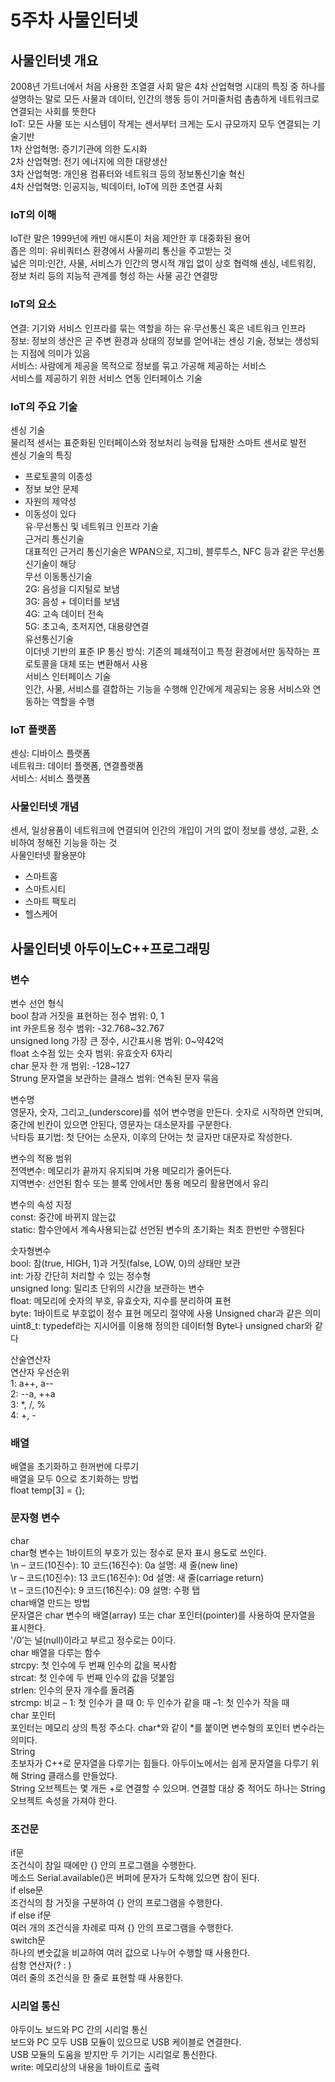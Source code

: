 # 5주차 사물인터넷

## 사물인터넷 개요

2008년 가트너에서 처음 사용한 초열결 사회 말은 4차 산업혁명 시대의 특징 중 하나를 설명하는 말로 모든 사물과 데이터, 인간의 행동 등이 거미줄처럼 촘촘하게 네트워크로 연결되는 사회를 뜻한다   
IoT: 모든 사물 또는 시스템이 작게는 센서부터 크게는 도시 규모까지 모두 연결되는 기술기반   
1차 산업혁명: 증기기관에 의한 도시화   
2차 산업혁명: 전기 에너지에 의한 대량생산   
3차 산업혁명: 개인용 컴퓨터와 네트워크 등의 정보통신기술 혁신   
4차 산업혁명: 인공지능, 빅데이터, IoT에 의한 초연결 사회   

### IoT의 이해

IoT란 말은 1999년에 캐빈 애시톤이 처음 제안한 후 대중화된 용어   
좁은 의미: 유비쿼터스 환경에서 사물끼리 통신을 주고받는 것   
넓은 의미:인간, 사물, 서비스가 인간의 명시적 개입 없이 상호 협력해 센싱, 네트워킹, 정보 처리 등의 지능적 관계를 형성 하는 사물 공간 연결망   

### IoT의 요소

연결: 기기와 서비스 인프라를 묶는 역할을 하는 유·무선통신 혹은 네트워크 인프라   
정보: 정보의 생산은 곧 주변 환경과 상태의 정보를 얻어내는 센싱 기술, 정보는 생성되는 지점에 의미가 있음   
서비스: 사람에게 제공을 목적으로 정보를 묶고 가공해 제공하는 서비스   
서비스를 제공하기 위한 서비스 연동 인터페이스 기술   

### IoT의 주요 기술

센싱 기술   
물리적 센서는 표준화된 인터페이스와 정보처리 능력을 탑재한 스마트 센서로 발전   
센싱 기술의 특징   
- 프로토콜의 이종성
- 정보 보안 문제
- 자원의 제약성
- 이동성이 있다   
유·무선통신 및 네트워크 인프라 기술   
근거리 통신기술   
대표적인 근거리 통신기술은 WPAN으로, 지그비, 블루투스, NFC 등과 같은 무선통신기술이 해당   
무선 이동통신기술   
2G: 음성을 디지털로 보냄   
3G: 음성 + 데이터를 보냄   
4G: 고속 데이터 전속   
5G: 초고속, 초저지연, 대용량연결   
유선통신기술   
이더넷 기반의 표준 IP 통신 방식: 기존의 폐쇄적이고 특정 환경에서만 동작하는 프로토콜을 대체 또는 변환해서 사용   
서비스 인터페이스 기술   
인간, 사물, 서비스를 결합하는 기능을 수행해 인간에게 제공되는 응용 서비스와 연동하는 역할을 수행   

### IoT 플랫폼

센싱: 디바이스 플랫폼   
네트워크: 데이터 플랫폼, 연결플랫폼   
서비스: 서비스 플랫폼   

### 사물인터넷 개념

센서, 일상용품이 네트워크에 연결되어 인간의 개입이 거의 없이 정보를 생성, 교환, 소비하여 정해진 기능을 하는 것   
사물인터넷 활용분야   
- 스마트홈
- 스마트시티
- 스마트 팩토리
- 헬스케어

## 사물인터넷 아두이노C++프로그래밍

### 변수

변수 선언 형식   
bool 참과 거짓을 표현하는 정수 범위: 0, 1    
int 카운트용 정수 범위: -32.768~32.767   
unsigned long 가장 큰 정수, 시간표시용 범위: 0~약42억   
float 소수점 있는 숫자 범위: 유효숫자 6자리   
char 문자 한 개 범위: -128~127   
Strung 문자열을 보관하는 클래스 범위: 연속된 문자 묶음    

변수명   
영문자, 숫자, 그리고_(underscore)를 섞어 변수명을 만든다. 숫자로 시작하면 안되며, 중간에 빈칸이 있으면 안된다, 영문자는 대소문자를 구분한다.   
낙타등 표기법: 첫 단어는 소문자, 이후의 단어는 첫 글자만 대문자로 작성한다.   

변수의 적용 범위   
전역변수: 메모리가 끝까지 유지되며 가용 메모리가 줄어든다.   
지역변수: 선언된 함수 또는 블록 안에서만 통용 메모리 활용면에서 유리   

변수의 속성 지정   
const: 중간에 바뀌지 않는값   
static: 함수안에서 계속사용되는값 선언된 변수의 초기화는 최초 한번만 수행된다   

숫자형변수   
bool:  참(true, HIGH, 1)과 거짓(false, LOW, 0)의 상태만 보관   
int: 가장 간단히 처리할 수 있는 정수형   
unsigned long: 밀리초 단위의 시간을 보관하는 변수   
float: 메모리에 숫자의 부호, 유효숫자, 지수를 분리하여 표현   
byte: 1바이트로 부호없이 정수 표현 메모리 절약에 사용 Unsigned char과 같은 의미   
uint8_t: typedef라는 지시어를 이용해 정의한 데이터형 Byte나 unsigned char와 같다    

산술연산자   
연산자 우선순위   
1: a++, a--   
2: --a, ++a   
3: *, /, %  
4: +, -   

### 배열
배열을 초기화하고 한꺼번에 다루기   
배열을 모두 0으로 초기화하는 방법   
float temp[3] = {};   

### 문자형 변수

char   
char형 변수는 1바이트의 부호가 있는 정수로 문자 표시 용도로 쓰인다.   
\n – 코드(10진수): 10 코드(16진수): 0a 설명: 새 줄(new line)   
\r – 코드(10진수): 13 코드(16진수): 0d 설명: 새 줄(carriage return)   
\t – 코드(10진수): 9 코드(16진수): 09 설명: 수평 탭   
char배열 만드는 방법    
문자열은 char 변수의 배열(array) 또는 char 포인터(pointer)를 사용하여 문자열을 표시한다.   
'/0’는 널(null)이라고 부르고 정수로는 0이다.   
char 배열을 다루는 함수   
strcpy: 첫 인수에 두 번째 인수의 값을 복사함   
strcat: 첫 인수에 두 번째 인수의 값을 덧붙임    
strlen: 인수의 문자 개수를 돌려줌   
strcmp: 비교 – 1: 첫 인수가 클 때 0: 두 인수가 같을 때 –1: 첫 인수가 작을 때   
char 포인터   
포인터는 메모리 상의 특정 주소다. char*와 같이 *를 붙이면 변수형의 포인터 변수라는 의미다.   
String   
초보자가 C++로 문자열을 다루기는 힘들다. 아두이노에서는 쉽게 문자열을 다루기 위해 String 클래스를 만들었다.   
String 오브젝트는 몇 개든 +로 연결할 수 있으며. 연결할 대상 중 적어도 하나는 String 오브젝트 속성을 가져야 한다.   

### 조건문

if문   
조건식이 참일 때에만 {} 안의 프로그램을 수행한다.   
메소드 Serial.available()은 버퍼에 문자가 도착해 있으면 참이 된다.   
if else문   
조건식의 참 거짓을 구분하여 {} 안의 프로그램을 수행한다.   
if else if문   
여러 개의 조건식을 차례로 따져 {} 안의 프로그램을 수행한다.   
switch문   
하나의 변숫값을 비교하여 여러 값으로 나누어 수행할 때 사용한다.   
삼항 연산자(? : )   
여러 줄의 조건식을 한 줄로 표현할 때 사용한다.   

### 시리얼 통신

아두이노 보드와 PC 간의 시리얼 통신   
보드와 PC 모두 USB 모듈이 있으므로 USB 케이블로 연결한다.   
USB 모듈의 도움을 받지만 두 기기는 시리얼로 통신한다.   
write: 메모리상의 내용을 1바이트로 출력   
